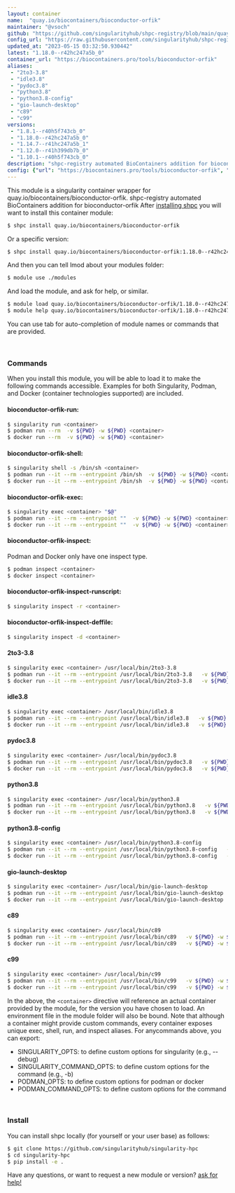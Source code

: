 ```yaml
---
layout: container
name:  "quay.io/biocontainers/bioconductor-orfik"
maintainer: "@vsoch"
github: "https://github.com/singularityhub/shpc-registry/blob/main/quay.io/biocontainers/bioconductor-orfik/container.yaml"
config_url: "https://raw.githubusercontent.com/singularityhub/shpc-registry/main/quay.io/biocontainers/bioconductor-orfik/container.yaml"
updated_at: "2023-05-15 03:32:50.930442"
latest: "1.18.0--r42hc247a5b_0"
container_url: "https://biocontainers.pro/tools/bioconductor-orfik"
aliases:
 - "2to3-3.8"
 - "idle3.8"
 - "pydoc3.8"
 - "python3.8"
 - "python3.8-config"
 - "gio-launch-desktop"
 - "c89"
 - "c99"
versions:
 - "1.8.1--r40h5f743cb_0"
 - "1.18.0--r42hc247a5b_0"
 - "1.14.7--r41hc247a5b_1"
 - "1.12.0--r41h399db7b_0"
 - "1.10.1--r40h5f743cb_0"
description: "shpc-registry automated BioContainers addition for bioconductor-orfik"
config: {"url": "https://biocontainers.pro/tools/bioconductor-orfik", "maintainer": "@vsoch", "description": "shpc-registry automated BioContainers addition for bioconductor-orfik", "latest": {"1.18.0--r42hc247a5b_0": "sha256:b8a88ed977639ae95196a797548e37823b5c4d0e64c3c7ed5c01e8b828ead521"}, "tags": {"1.8.1--r40h5f743cb_0": "sha256:7c8261edc73a588ea1847ea8a620626a12074f546b56a811845dc7799cdb66d2", "1.18.0--r42hc247a5b_0": "sha256:b8a88ed977639ae95196a797548e37823b5c4d0e64c3c7ed5c01e8b828ead521", "1.14.7--r41hc247a5b_1": "sha256:b8c3679fa112a5353bcf9137e4a2f6e2677e8b6b877da984414387b9dd47e8cc", "1.12.0--r41h399db7b_0": "sha256:73b03791fd14af6d6216ce409d2d16432fa2403da1aec9aa524ba6f87b57025a", "1.10.1--r40h5f743cb_0": "sha256:49a1b9fc409266c525b4c1fe69d7cf8c2ccf99d872bd1b90c9f4b58ce930b5de"}, "docker": "quay.io/biocontainers/bioconductor-orfik", "aliases": {"2to3-3.8": "/usr/local/bin/2to3-3.8", "idle3.8": "/usr/local/bin/idle3.8", "pydoc3.8": "/usr/local/bin/pydoc3.8", "python3.8": "/usr/local/bin/python3.8", "python3.8-config": "/usr/local/bin/python3.8-config", "gio-launch-desktop": "/usr/local/bin/gio-launch-desktop", "c89": "/usr/local/bin/c89", "c99": "/usr/local/bin/c99"}}
---
```


This module is a singularity container wrapper for quay.io/biocontainers/bioconductor-orfik.
shpc-registry automated BioContainers addition for bioconductor-orfik
After [installing shpc](#install) you will want to install this container module:


```bash
$ shpc install quay.io/biocontainers/bioconductor-orfik
```

Or a specific version:

```bash
$ shpc install quay.io/biocontainers/bioconductor-orfik:1.18.0--r42hc247a5b_0
```

And then you can tell lmod about your modules folder:

```bash
$ module use ./modules
```

And load the module, and ask for help, or similar.

```bash
$ module load quay.io/biocontainers/bioconductor-orfik/1.18.0--r42hc247a5b_0
$ module help quay.io/biocontainers/bioconductor-orfik/1.18.0--r42hc247a5b_0
```

You can use tab for auto-completion of module names or commands that are provided.

<br>

### Commands

When you install this module, you will be able to load it to make the following commands accessible.
Examples for both Singularity, Podman, and Docker (container technologies supported) are included.

#### bioconductor-orfik-run:

```bash
$ singularity run <container>
$ podman run --rm  -v ${PWD} -w ${PWD} <container>
$ docker run --rm  -v ${PWD} -w ${PWD} <container>
```

#### bioconductor-orfik-shell:

```bash
$ singularity shell -s /bin/sh <container>
$ podman run --it --rm --entrypoint /bin/sh  -v ${PWD} -w ${PWD} <container>
$ docker run --it --rm --entrypoint /bin/sh  -v ${PWD} -w ${PWD} <container>
```

#### bioconductor-orfik-exec:

```bash
$ singularity exec <container> "$@"
$ podman run --it --rm --entrypoint ""  -v ${PWD} -w ${PWD} <container> "$@"
$ docker run --it --rm --entrypoint ""  -v ${PWD} -w ${PWD} <container> "$@"
```

#### bioconductor-orfik-inspect:

Podman and Docker only have one inspect type.

```bash
$ podman inspect <container>
$ docker inspect <container>
```

#### bioconductor-orfik-inspect-runscript:

```bash
$ singularity inspect -r <container>
```

#### bioconductor-orfik-inspect-deffile:

```bash
$ singularity inspect -d <container>
```


#### 2to3-3.8

```bash
$ singularity exec <container> /usr/local/bin/2to3-3.8
$ podman run --it --rm --entrypoint /usr/local/bin/2to3-3.8   -v ${PWD} -w ${PWD} <container> -c " $@"
$ docker run --it --rm --entrypoint /usr/local/bin/2to3-3.8   -v ${PWD} -w ${PWD} <container> -c " $@"
```


#### idle3.8

```bash
$ singularity exec <container> /usr/local/bin/idle3.8
$ podman run --it --rm --entrypoint /usr/local/bin/idle3.8   -v ${PWD} -w ${PWD} <container> -c " $@"
$ docker run --it --rm --entrypoint /usr/local/bin/idle3.8   -v ${PWD} -w ${PWD} <container> -c " $@"
```


#### pydoc3.8

```bash
$ singularity exec <container> /usr/local/bin/pydoc3.8
$ podman run --it --rm --entrypoint /usr/local/bin/pydoc3.8   -v ${PWD} -w ${PWD} <container> -c " $@"
$ docker run --it --rm --entrypoint /usr/local/bin/pydoc3.8   -v ${PWD} -w ${PWD} <container> -c " $@"
```


#### python3.8

```bash
$ singularity exec <container> /usr/local/bin/python3.8
$ podman run --it --rm --entrypoint /usr/local/bin/python3.8   -v ${PWD} -w ${PWD} <container> -c " $@"
$ docker run --it --rm --entrypoint /usr/local/bin/python3.8   -v ${PWD} -w ${PWD} <container> -c " $@"
```


#### python3.8-config

```bash
$ singularity exec <container> /usr/local/bin/python3.8-config
$ podman run --it --rm --entrypoint /usr/local/bin/python3.8-config   -v ${PWD} -w ${PWD} <container> -c " $@"
$ docker run --it --rm --entrypoint /usr/local/bin/python3.8-config   -v ${PWD} -w ${PWD} <container> -c " $@"
```


#### gio-launch-desktop

```bash
$ singularity exec <container> /usr/local/bin/gio-launch-desktop
$ podman run --it --rm --entrypoint /usr/local/bin/gio-launch-desktop   -v ${PWD} -w ${PWD} <container> -c " $@"
$ docker run --it --rm --entrypoint /usr/local/bin/gio-launch-desktop   -v ${PWD} -w ${PWD} <container> -c " $@"
```


#### c89

```bash
$ singularity exec <container> /usr/local/bin/c89
$ podman run --it --rm --entrypoint /usr/local/bin/c89   -v ${PWD} -w ${PWD} <container> -c " $@"
$ docker run --it --rm --entrypoint /usr/local/bin/c89   -v ${PWD} -w ${PWD} <container> -c " $@"
```


#### c99

```bash
$ singularity exec <container> /usr/local/bin/c99
$ podman run --it --rm --entrypoint /usr/local/bin/c99   -v ${PWD} -w ${PWD} <container> -c " $@"
$ docker run --it --rm --entrypoint /usr/local/bin/c99   -v ${PWD} -w ${PWD} <container> -c " $@"
```



In the above, the `<container>` directive will reference an actual container provided
by the module, for the version you have chosen to load. An environment file in the
module folder will also be bound. Note that although a container
might provide custom commands, every container exposes unique exec, shell, run, and
inspect aliases. For anycommands above, you can export:

 - SINGULARITY_OPTS: to define custom options for singularity (e.g., --debug)
 - SINGULARITY_COMMAND_OPTS: to define custom options for the command (e.g., -b)
 - PODMAN_OPTS: to define custom options for podman or docker
 - PODMAN_COMMAND_OPTS: to define custom options for the command

<br>

### Install

You can install shpc locally (for yourself or your user base) as follows:

```bash
$ git clone https://github.com/singularityhub/singularity-hpc
$ cd singularity-hpc
$ pip install -e .
```

Have any questions, or want to request a new module or version? [ask for help!](https://github.com/singularityhub/singularity-hpc/issues)